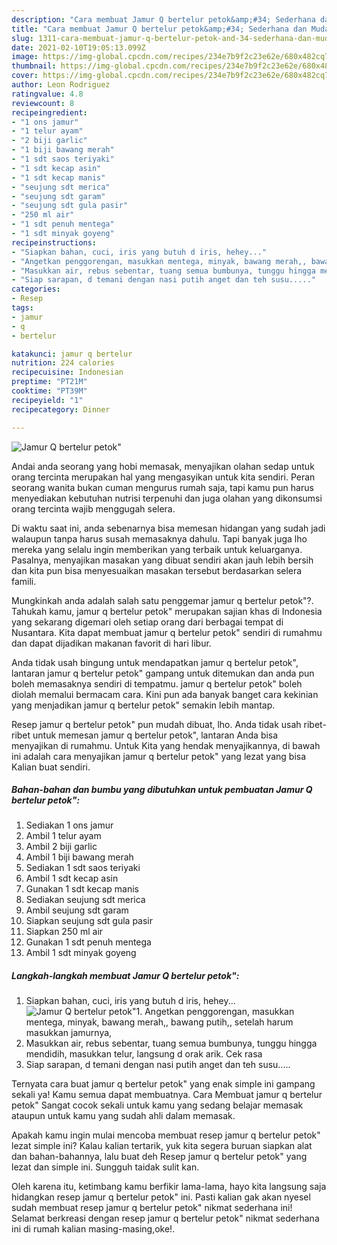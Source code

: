 ```yaml
---
description: "Cara membuat Jamur Q bertelur petok&amp;#34; Sederhana dan Mudah Dibuat"
title: "Cara membuat Jamur Q bertelur petok&amp;#34; Sederhana dan Mudah Dibuat"
slug: 1311-cara-membuat-jamur-q-bertelur-petok-and-34-sederhana-dan-mudah-dibuat
date: 2021-02-10T19:05:13.099Z
image: https://img-global.cpcdn.com/recipes/234e7b9f2c23e62e/680x482cq70/jamur-q-bertelur-petok-foto-resep-utama.jpg
thumbnail: https://img-global.cpcdn.com/recipes/234e7b9f2c23e62e/680x482cq70/jamur-q-bertelur-petok-foto-resep-utama.jpg
cover: https://img-global.cpcdn.com/recipes/234e7b9f2c23e62e/680x482cq70/jamur-q-bertelur-petok-foto-resep-utama.jpg
author: Leon Rodriguez
ratingvalue: 4.8
reviewcount: 8
recipeingredient:
- "1 ons jamur"
- "1 telur ayam"
- "2 biji garlic"
- "1 biji bawang merah"
- "1 sdt saos teriyaki"
- "1 sdt kecap asin"
- "1 sdt kecap manis"
- "seujung sdt merica"
- "seujung sdt garam"
- "seujung sdt gula pasir"
- "250 ml air"
- "1 sdt penuh mentega"
- "1 sdt minyak goyeng"
recipeinstructions:
- "Siapkan bahan, cuci, iris yang butuh d iris, hehey..."
- "Angetkan penggorengan, masukkan mentega, minyak, bawang merah,, bawang putih,, setelah harum masukkan jamurnya,"
- "Masukkan air, rebus sebentar, tuang semua bumbunya, tunggu hingga mendidih, masukkan telur, langsung d orak arik. Cek rasa"
- "Siap sarapan, d temani dengan nasi putih anget dan teh susu....."
categories:
- Resep
tags:
- jamur
- q
- bertelur

katakunci: jamur q bertelur 
nutrition: 224 calories
recipecuisine: Indonesian
preptime: "PT21M"
cooktime: "PT39M"
recipeyield: "1"
recipecategory: Dinner

---
```



![Jamur Q bertelur petok&#34;](https://img-global.cpcdn.com/recipes/234e7b9f2c23e62e/680x482cq70/jamur-q-bertelur-petok-foto-resep-utama.jpg)

Andai anda seorang yang hobi memasak, menyajikan olahan sedap untuk orang tercinta merupakan hal yang mengasyikan untuk kita sendiri. Peran seorang  wanita bukan cuman mengurus rumah saja, tapi kamu pun harus menyediakan kebutuhan nutrisi terpenuhi dan juga olahan yang dikonsumsi orang tercinta wajib menggugah selera.

Di waktu  saat ini, anda sebenarnya bisa memesan hidangan yang sudah jadi walaupun tanpa harus susah memasaknya dahulu. Tapi banyak juga lho mereka yang selalu ingin memberikan yang terbaik untuk keluarganya. Pasalnya, menyajikan masakan yang dibuat sendiri akan jauh lebih bersih dan kita pun bisa menyesuaikan masakan tersebut berdasarkan selera famili. 



Mungkinkah anda adalah salah satu penggemar jamur q bertelur petok&#34;?. Tahukah kamu, jamur q bertelur petok&#34; merupakan sajian khas di Indonesia yang sekarang digemari oleh setiap orang dari berbagai tempat di Nusantara. Kita dapat membuat jamur q bertelur petok&#34; sendiri di rumahmu dan dapat dijadikan makanan favorit di hari libur.

Anda tidak usah bingung untuk mendapatkan jamur q bertelur petok&#34;, lantaran jamur q bertelur petok&#34; gampang untuk ditemukan dan anda pun boleh memasaknya sendiri di tempatmu. jamur q bertelur petok&#34; boleh diolah memalui bermacam cara. Kini pun ada banyak banget cara kekinian yang menjadikan jamur q bertelur petok&#34; semakin lebih mantap.

Resep jamur q bertelur petok&#34; pun mudah dibuat, lho. Anda tidak usah ribet-ribet untuk memesan jamur q bertelur petok&#34;, lantaran Anda bisa menyajikan di rumahmu. Untuk Kita yang hendak menyajikannya, di bawah ini adalah cara menyajikan jamur q bertelur petok&#34; yang lezat yang bisa Kalian buat sendiri.

<!--inarticleads1-->

##### Bahan-bahan dan bumbu yang dibutuhkan untuk pembuatan Jamur Q bertelur petok&#34;:

1. Sediakan 1 ons jamur
1. Ambil 1 telur ayam
1. Ambil 2 biji garlic
1. Ambil 1 biji bawang merah
1. Sediakan 1 sdt saos teriyaki
1. Ambil 1 sdt kecap asin
1. Gunakan 1 sdt kecap manis
1. Sediakan seujung sdt merica
1. Ambil seujung sdt garam
1. Siapkan seujung sdt gula pasir
1. Siapkan 250 ml air
1. Gunakan 1 sdt penuh mentega
1. Ambil 1 sdt minyak goyeng




<!--inarticleads2-->

##### Langkah-langkah membuat Jamur Q bertelur petok&#34;:

1. Siapkan bahan, cuci, iris yang butuh d iris, hehey...
<img src="https://img-global.cpcdn.com/steps/6c800b5700d133cc/160x128cq70/jamur-q-bertelur-petok-langkah-memasak-1-foto.jpg" alt="Jamur Q bertelur petok&#34;">1. Angetkan penggorengan, masukkan mentega, minyak, bawang merah,, bawang putih,, setelah harum masukkan jamurnya,
1. Masukkan air, rebus sebentar, tuang semua bumbunya, tunggu hingga mendidih, masukkan telur, langsung d orak arik. Cek rasa
1. Siap sarapan, d temani dengan nasi putih anget dan teh susu.....




Ternyata cara buat jamur q bertelur petok&#34; yang enak simple ini gampang sekali ya! Kamu semua dapat membuatnya. Cara Membuat jamur q bertelur petok&#34; Sangat cocok sekali untuk kamu yang sedang belajar memasak ataupun untuk kamu yang sudah ahli dalam memasak.

Apakah kamu ingin mulai mencoba membuat resep jamur q bertelur petok&#34; lezat simple ini? Kalau kalian tertarik, yuk kita segera buruan siapkan alat dan bahan-bahannya, lalu buat deh Resep jamur q bertelur petok&#34; yang lezat dan simple ini. Sungguh taidak sulit kan. 

Oleh karena itu, ketimbang kamu berfikir lama-lama, hayo kita langsung saja hidangkan resep jamur q bertelur petok&#34; ini. Pasti kalian gak akan nyesel sudah membuat resep jamur q bertelur petok&#34; nikmat sederhana ini! Selamat berkreasi dengan resep jamur q bertelur petok&#34; nikmat sederhana ini di rumah kalian masing-masing,oke!.

